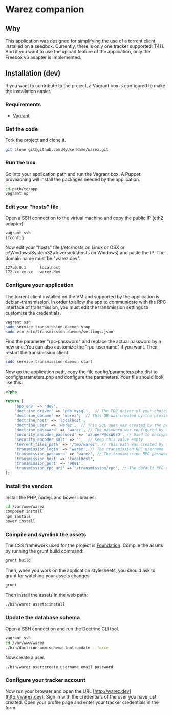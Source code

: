 # Warez companion

## Why

This application was designed for simplifying the use of a torrent client installed on a seedbox.
Currently, there is only one tracker supported: T411. And if you want to use the upload feature of the application,
only the Freebox v6 adapter is implemented.

## Installation (dev)

If you want to contribute to the project, a Vagrant box is configured to make the installation easier.

### Requirements

- [Vagrant](https://www.vagrantup.com)

### Get the code

Fork the project and clone it.

```sh
git clone git@github.com:MyUserName/warez.git
```

### Run the box

Go into your application path and run the Vagrant box. A Puppet provisioning will install the packages needed by
the application.

```sh
cd path/to/app
vagrant up
```

### Edit your "hosts" file

Open a SSH connection to the virtual machine and copy the public IP (eth2 adapter).

```sh
vagrant ssh
ifconfig
```

Now edit your "hosts" file (/etc/hosts on Linux or OSX or c:\Windows\System32\drivers\etc\hosts on Windows) and paste
the IP. The domain name must be "warez.dev".

```
127.0.0.1      localhost
172.xx.xx.xx   warez.dev
```

### Configure your application

The torrent client installed on the VM and supported by the application is debian-transmission. In order to allow the
app to communicate with the RPC interface of transmission, you must edit the transmission settings to customize the
credentials.

```sh
vagrant ssh
sudo service transmission-daemon stop
sudo vim /etc/transmission-daemon/settings.json
```

Find the parameter "rpc-password" and replace the actual password by a new one. You can also customize the
"rpc-username" if you want. Then, restart the transmission client.

```sh
sudo service transmission-daemon start
```

Now go the application path, copy the file config/parameters.php.dist to config/parameters.php and configure the
parameters. Your file should look like this:

```php
<?php

return [
    'app_env' => 'dev',
    'doctrine_driver' => 'pdo_mysql',  // The PDO driver of your choice
    'doctrine_dbname' => 'warez',  // This DB was created by the provisioning
    'doctrine_host' => 'localhost',
    'doctrine_user' => 'warez',  // This SQL user was created by the provisioning
    'doctrine_password' => 'warez', // The password was configured by the provisioning
    'security_encoder_password' => 'aSuperP@ssW0rD', // Used to encrypt your tracker password
    'security_encoder_salt' => '',  // Keep this value empty
    'torrent_files_path' => '/tmp/warez', // This path was created by the provisioning (must be writable by the group debian-transmission)
    'transmission_login' => 'warez', // The transmission RPC username
    'transmission_password' => 'warez', // The transmission RPC password
    'transmission_host' => 'localhost',
    'transmission_port' => '9091',
    'transmission_rpc_uri' => '/transmission/rpc', // The default RPC uri
];
```

### Install the vendors

Install the PHP, nodejs and bower libraries:

```sh
cd /var/www/warez
composer install
npm install
bower install
```

### Compile and symlink the assets

The CSS framework used for the project is [Foundation](http://foundation.zurb.com/). Compile the assets by running the grunt build command:

```sh
grunt build
```

Then, when you work on the application stylesheets, you should ask to grunt for watching your assets changes:

```sh
grunt
```

Then install the assets in the web path:

```sh
./bin/warez assets:install
```

### Update the database schema

Open a SSH connection and run the Doctrine CLI tool.

```sh
vagrant ssh
cd /var/www/warez
./bin/doctrine orm:schema-tool:update --force
```

Now create a user.

```sh
./bin/warez user:create username email password
```

### Configure your tracker account

Now run your browser and open the URL [http://warez.dev](http://warez.dev). Sign in with the credentials of the user you
have just created. Open your profile page and enter your tracker credentials in the form.  
